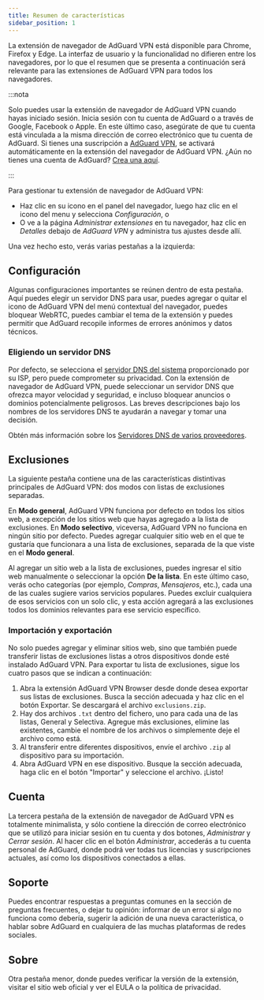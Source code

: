 ```yaml
---
title: Resumen de características
sidebar_position: 1
---
```


La extensión de navegador de AdGuard VPN está disponible para Chrome, Firefox y Edge. La interfaz de usuario y la funcionalidad no difieren entre los navegadores, por lo que el resumen que se presenta a continuación será relevante para las extensiones de AdGuard VPN para todos los navegadores.

:::nota

Solo puedes usar la extensión de navegador de AdGuard VPN cuando hayas iniciado sesión. Inicia sesión con tu cuenta de AdGuard o a través de Google, Facebook o Apple. En este último caso, asegúrate de que tu cuenta está vinculada a la misma dirección de correo electrónico que tu cuenta de AdGuard. Si tienes una suscripción a [AdGuard VPN](/general/subscription), se activará automáticamente en la extensión del navegador de AdGuard VPN. ¿Aún no tienes una cuenta de AdGuard? [Crea una aquí](https://auth.adguard.com/registration.html).

:::

Para gestionar tu extensión de navegador de AdGuard VPN:

- Haz clic en su icono en el panel del navegador, luego haz clic en el icono del menu y selecciona *Configuración*, o
- O ve a la página *Administrar extensiones* en tu navegador, haz clic en *Detalles* debajo de *AdGuard VPN* y administra tus ajustes desde allí.

Una vez hecho esto, verás varias pestañas a la izquierda:

## Configuración

Algunas configuraciones importantes se reúnen dentro de esta pestaña. Aquí puedes elegir un servidor DNS para usar, puedes agregar o quitar el icono de AdGuard VPN del menú contextual del navegador, puedes bloquear WebRTC, puedes cambiar el tema de la extensión y puedes permitir que AdGuard recopile informes de errores anónimos y datos técnicos.

### Eligiendo un servidor DNS

Por defecto, se selecciona el [servidor DNS del sistema](https://adguard-dns.io/kb/general/dns-filtering/#what-is-dns) proporcionado por su ISP, pero puede comprometer su privacidad. Con la extensión de navegador de AdGuard VPN, puede seleccionar un servidor DNS que ofrezca mayor velocidad y seguridad, e incluso bloquear anuncios o dominios potencialmente peligrosos. Las breves descripciones bajo los nombres de los servidores DNS te ayudarán a navegar y tomar una decisión.

Obtén más información sobre los [Servidores DNS de varios proveedores](https://adguard-dns.io/kb/general/dns-providers/).

## Exclusiones

La siguiente pestaña contiene una de las características distintivas principales de AdGuard VPN: dos modos con listas de exclusiones separadas.

En **Modo general**, AdGuard VPN funciona por defecto en todos los sitios web, a excepción de los sitios web que hayas agregado a la lista de exclusiones. En **Modo selectivo**, viceversa, AdGuard VPN no funciona en ningún sitio por defecto. Puedes agregar cualquier sitio web en el que te gustaría que funcionara a una lista de exclusiones, separada de la que viste en el **Modo general**.

Al agregar un sitio web a la lista de exclusiones, puedes ingresar el sitio web manualmente o seleccionar la opción **De la lista**. En este último caso, verás ocho categorías (por ejemplo, *Compras*, *Mensajeros*, etc.), cada una de las cuales sugiere varios servicios populares. Puedes excluir cualquiera de esos servicios con un solo clic, y esta acción agregará a las exclusiones todos los dominios relevantes para ese servicio específico.

### Importación y exportación

No solo puedes agregar y eliminar sitios web, sino que también puede transferir listas de exclusiones listas a otros dispositivos donde esté instalado AdGuard VPN. Para exportar tu lista de exclusiones, sigue los cuatro pasos que se indican a continuación:

1. Abra la extensión AdGuard VPN Browser desde donde desea exportar sus listas de exclusiones. Busca la sección adecuada y haz clic en el botón Exportar. Se descargará el archivo `exclusions.zip`.
1. Hay dos archivos `.txt` dentro del fichero, uno para cada una de las listas, General y Selectiva. Agregue más exclusiones, elimine las existentes, cambie el nombre de los archivos o simplemente deje el archivo como está.
1. Al transferir entre diferentes dispositivos, envíe el archivo `.zip` al dispositivo para su importación.
1. Abra AdGuard VPN en ese dispositivo. Busque la sección adecuada, haga clic en el botón "Importar" y seleccione el archivo. ¡Listo!

## Cuenta

La tercera pestaña de la extensión de navegador de AdGuard VPN es totalmente minimalista, y sólo contiene la dirección de correo electrónico que se utilizó para iniciar sesión en tu cuenta y dos botones, *Administrar* y *Cerrar sesión*. Al hacer clic en el botón *Administrar*, accederás a tu cuenta personal de AdGuard, donde podrá ver todas tus licencias y suscripciones actuales, así como los dispositivos conectados a ellas.

## Soporte

Puedes encontrar respuestas a preguntas comunes en la sección de preguntas frecuentes, o dejar tu opinión: informar de un error si algo no funciona como debería, sugerir la adición de una nueva característica, o hablar sobre AdGuard en cualquiera de las muchas plataformas de redes sociales.

## Sobre

Otra pestaña menor, donde puedes verificar la versión de la extensión, visitar el sitio web oficial y ver el EULA o la política de privacidad.

